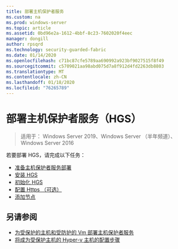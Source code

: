 ```yaml
---
title: 部署主机保护者服务
ms.custom: na
ms.prod: windows-server
ms.topic: article
ms.assetid: 0bd96e2a-1612-4bbf-8c23-7602020f4eec
manager: dongill
author: rpsqrd
ms.technology: security-guarded-fabric
ms.date: 01/14/2020
ms.openlocfilehash: c71bc87cfe5789aa690992a923bf9027515f8f49
ms.sourcegitcommit: c5709021aa98abd075d7a8f912d4fd2263db8803
ms.translationtype: MT
ms.contentlocale: zh-CN
ms.lasthandoff: 01/18/2020
ms.locfileid: "76265789"
---
```

# <a name="deploy-the-host-guardian-service-hgs"></a>部署主机保护者服务（HGS）

>适用于： Windows Server 2019、Windows Server （半年频道）、Windows Server 2016


若要部署 HGS，请完成以下任务：

- [准备主机保护者服务部署](guarded-fabric-prepare-for-hgs.md)
- [安装 HGS](guarded-fabric-choose-where-to-install-hgs.md)
- [初始化 HGS](guarded-fabric-initialize-hgs.md)
- [配置 Https （可选）](guarded-fabric-configure-hgs-https.md)
- [添加节点](guarded-fabric-configure-additional-hgs-nodes.md)

## <a name="see-also"></a>另请参阅

- [为受保护的主机和受防护的 Vm 部署主机保护者服务](guarded-fabric-deploying-hgs-overview.md)
- [将成为受保护主机的 Hyper-v 主机的配置步骤](guarded-fabric-configure-hgs-with-authorized-hyper-v-hosts.md)
